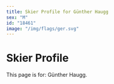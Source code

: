 ```yaml
---
title: Skier Profile for Günther Haugg
sex: "M"
id: "18461"
image: "/img/flags/ger.svg" 
---
```


# Skier Profile

This page is for: Günther Haugg.
    